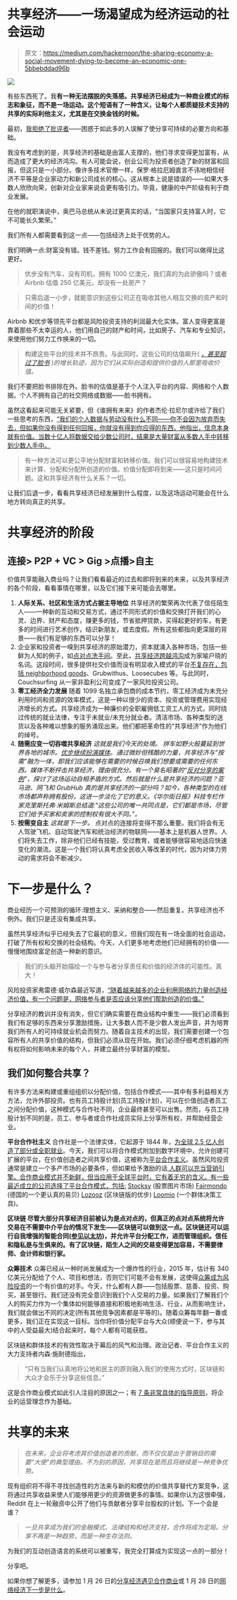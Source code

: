 # 共享经济——一场渴望成为经济运动的社会运动

> 原文：<https://medium.com/hackernoon/the-sharing-economy-a-social-movement-dying-to-become-an-economic-one-5bbebddad96b>

![](img/4b8a713b3fe2027a98e494b5a276f726.png)

有些东西死了。我**有一种无法摆脱的失落感。共享经济已经成为一种商业模式的标志和象征，而不是一场运动。这个短语有了一种含义，让每个人都质疑技术支持的共享的实际利他主义，尤其是在交换金钱的时候。**

最初，[我拒绝了批评者](/@shareablelife/who-owns-the-sharing-economy-we-do-c10d3d178cb6#.1gg8ekssd)——困惑于如此多的人误解了使分享可持续的必要方向和基础。

我没有考虑到的是，共享经济的基础是由富人支撑的，他们寻求变得更加富有，从而造成了更大的经济鸿沟。有人可能会说，创业公司为投资者创造了新的财富和回报，但这只是一小部分。像许多技术官僚一样，保罗·格拉厄姆直言不讳地相信经济不平等是企业家动力和新公司成长的核心。这从根本上说是错误的——如果大多数人欣欣向荣，创新对企业家来说会更有吸引力。毕竟，健康的中产阶级有利于商业发展。

在他的就职演说中，奥巴马总统从未说过更真实的话，“当国家只支持富人时，它不可能长久繁荣。”

我们所有人都需要看到这一点——包括经济上处于优势的人。

我们明确一点:财富没有错。钱不差钱。努力工作会有回报的。我们可以做得比这更好。

> 优步没有汽车，没有司机，拥有 1000 亿澳元，我们真的为此骄傲吗？或者 Airbnb 估值 250 亿美元，却没有一处房产？

> 只需后退一小步，就能意识到这些公司正在吸收其他人相互交换的资产和时间的价值！

Airbnb 和优步等领先平台都是风险投资支持的利润最大化实体。富人变得更富是靠着那些不太幸运的人，他们用自己的财产和时间，比如房子、汽车和专业知识，来使用他们努力工作换来的一切。

> 构建这些平台的技术并不昂贵。与此同时，这些公司的估值飙升( [*，甚至超过了脸书*](http://www.businessinsider.com/chart-of-the-day-uber-valuation-ahead-of-facebook-in-early-years-2014-11) *)的增长轨迹，因为它们从实际创造和提供价值的人那里吸收价值。*

我们不要把脸书排除在外。脸书的估值是基于个人注入平台的内容、网络和个人数据。个人不拥有自己的社交网络或数据——脸书拥有。

虽然这看起来可能无关紧要，但《谁拥有未来》的作者杰伦·拉尼尔或许给了我们一些思考的东西，[“我们的个人数据与劳动没有什么不同——你不会因为放弃而失去，但如果你没有得到任何回报，你就没有得到你应得的东西。他指出，信息本身就有价值。当数十亿人将数据交给少数公司时，结果是大量财富从多数人手中转移到少数人手中。](http://www.newyorker.com/magazine/2011/07/11/the-visionary)

> 有一种方法可以更公平地分配财富和转移价值。我们可以很容易地构建技术来计算、分配和分配所创造的价值。价值分配即将到来——这只是时间问题。这和共享经济有什么关系？一切。

让我们后退一步，看看共享经济已经发展到什么程度，以及这场运动可能会在什么地方转向真正的共享。

# **共享经济的阶段**

## 连接> P2P + VC > Gig >点播>自主

价值共享能融入商业吗？让我们看看最近的过去和即将到来的未来，以及共享经济的各个阶段，看看事情在哪里，以及它们接下来可能会去哪里。

1.  **人际关系、社区和生活方式占据主导地位** 共享经济的繁荣再次代表了信任陌生人——一种新的互动和交易方式，通过不同形式的价值和交换打开我们的心灵、边界、财产和态度，赚更多的钱，节省抵押贷款，买得起更好的车，有更多的时间进行艺术创作，结识新朋友，或去度假。所有这些都指向更深层的背景——我们有足够的东西可以分享！
2.  企业家和投资者一嗅到共享经济的原始潜力，资本就涌入各种市场，包括一些鲜为人知的例子，如[点对点洗手间](https://app.airpnp.co/)。至此，[共享经济跨越鸿沟](http://www.slideshare.net/jeremiah_owyang/sharingnewbuying)成为家喻户晓的名词。这段时间，很多提供社交价值而没有明显收入模式的平台[不复存在，包括 neighborhood goods](http://www.fastcompany.com/3050775/the-sharing-economy-is-dead-and-we-killed-it)、Grubwithus、Loosecubes 等。与此同时，Couchsurfing 从一家非盈利公司变成了一家风险投资公司。
3.  **零工经济全力发展** 随着 1099 名独立承包商的成本节约，零工经济成为未充分利用时间和资源的效率模式，这是一种以很少的资本、投资或管理费用实现经济增长的方式。共享经济成为一种廉价的全职雇佣低工资工人的方式，同时绕过传统的就业法律，专注于未就业/未充分就业者。清洁市场、各种类型的送货以及各种难以想象的服务涌现出来。他们都把革命性的“共享经济”作为他们的绰号。
4.  **随需应变一切吞噬共享经济** *这就是我们今天的处境。
    拼车如野火般蔓延到世界各地的城市。[优步继续扮演媒体](https://pando.com/2014/10/29/uber-prs-latest-trick-impersonating-its-drivers-and-trying-to-scam-journalists/)。通过微妙但残酷的力量，共享经济与“按需”融为一体，即我们应该能够在需要的时候召唤我们想要或需要的任何东西。媒体不断抨击共享经济，理由很充分。有一个臭名昭著的“[反对分享的案例](https://thenib.com/the-case-against-sharing-9ea5ba3d216d#.ij20ipgg5)”，探讨了这场运动自相矛盾的方式。然后就是什么是共享经济的问题？亚马逊、网飞和 GrubHub 真的是共享经济的一部分吗？如今，各种类型的在线市场都声称拥有股份，这进一步淡化了它的意义。《华尔街日报》科技专栏作家克里斯托弗·米姆斯总结道:“这些公司的唯一共同点是，它们都是市场，尽管它们给予买家和卖家的控制权有很大不同。”。*
5.  **按需变自主** *这就是下一步。*
    点对点的连接将变得不那么重要。我们将会有无人驾驶飞机、自动驾驶汽车和统治经济的物联网——基本上是机器人世界。人们将失去工作，除非他们已经有技能，受过教育，或者能够很容易地适应快速变化的潮流。这是一个我们将认真考虑全民收入等改革的时代，因为对体力劳动的需求将会不断减少。

# 下一步是什么？

商业经历一个可预测的循环:理想主义、采纳和整合——然后重复。共享经济也不例外。我们只是还没有集成共享。

虽然共享经济似乎已经失去了它最初的意义，但我们现在有一场全面的社会运动，打破了所有权和交换的社会结构。今天，人们更多地考虑他们已经拥有的价值——慢慢地围绕富足创造一种新的意识。

> 我们的头脑开始描绘一个与参与者分享责任和价值的经济体的可能性。真大！

风险投资家弗雷德·威尔森最近写道，[“随着越来越多的企业利用网络的力量创造经济价值，有一个问题是，网络参与者是否应该分享他们帮助创造的价值。”](http://avc.com/2016/01/network-equity/)

分享经济的教训并没有消失，但它们确实需要在商业结构中重生——我们必须看到我们有足够的东西来分享激励措施，让大多数人而不是少数人发出声音，并为培育我们所有人的可持续就业机会而努力。随着自主技术的出现，我们需要创建一个包容所有人的共享价值的结构，但我们必须从现在开始。我们必须仔细考虑机器的所有权将如何影响未来的每个人，并建立最终分享财富的模型。

## **我们如何整合共享？**

有许多方法来构建或重组组织以分配价值，包括合作模式——其中有多利益相关方方法，允许外部投资。也有员工持股计划(员工持股计划)，可以在价值创造者员工之间分配价值，这种模式与合作社不同，企业最终甚至可以出售。然而，与员工持股计划不同的是，员工、参与者或合作社成员实际上分享所有权，并帮助经营企业。

**平台合作社主义** 合作社是一个法律实体，它起源于 1844 年，[为全球 2.5 亿人创造了部分或全职就业](http://ica.coop/en/whats-co-op/co-operative-facts-figures)。今天，我们可以将合作模式附加到数字环境中，允许创建可扩展的平台，在价值创造者之间共享价值，这被称为[平台合作主义](http://www.platformcoop.net/)。虽然风险投资通常是建立一个多产市场的必要条件，但如果给予激励的话,[人群可以充当营销引擎。合作商业模式并不新鲜，但当应用于全球平台时，它有着无穷的含义。有一些最近成立的公司选择了平台合作模式，包括:](http://evonomics.com/uber-sharing-economys-biggest-threat/) [Stocksy](http://www.stocksy.com/) (股票图片市场) [Fairmondo](https://www.fairmondo.de/) (德国的一个更认真的易贝) [Lozooz](http://lazooz.org/) (区块链版的优步) [Loomio](https://www.loomio.org/) (一个群体决策工具)。

**区块链
尽管大部分共享经济目前被认为是点对点的，但真正的点对点系统将允许交易在不需要中介平台的情况下发生——区块链可以做到这一点。区块链还可以运行自我增强的智能合同([参见以太坊](https://www.ethereum.org/))，并允许平台分配工作，进而管理组织。信任和隐私是与生俱来的。有了区块链，陌生人之间的交易变得更加容易，不需要律师、会计师和银行家。**

**众筹技术** 众筹已经从一种时尚发展成为一个爆炸性的行业，2015 年，估计有 340 亿美元分配给了个人、项目和想法，否则它们可能不会有发展，这使得[众筹成为风险投资](http://www.forbes.com/sites/chancebarnett/2015/06/09/trends-show-crowdfunding-to-surpass-vc-in-2016/#2715e4857a0b73ca9f444b52)的一个有价值的对手。今天，什么都有人群——包括股票、慈善、投资、购买，甚至银行。我们还没有完全意识到我们个人交易的力量。如果我们了解我们个人的购买力作为一个集体如何能够直接和积极地影响生活、行业，从而影响生计，我们就会做出不同的决定(所有其他竞争因素都是平等的)。随着众筹每年翻一番或更多，我们正在实现这一目标。当你将价值分配平台与大众(顺便说一下，参与其中的人受益最大)结合起来时，每个人都有可能获胜。

区块链和群体技术的有效性取决于幕后的风气和治理。政治记者、平台合作主义的大力支持者内森·施耐德指出，

> “只有当我们认真地将公地和民主的原则融入我们的使用方式时，区块链和大众才会乐于分享这些信息。”

这是合作商业模式如此引人注目的原因之一；有 [7 条非常具体的指导原则](https://en.wikipedia.org/wiki/Rochdale_Principles)，将企业的运营理念作为基础。

# 共享的未来

> *在未来，企业将考虑其价值创造者的贡献，而不仅仅是出于营销目的需要“大使”的典型理由。不为别的原因，共享现在是而且将继续是一种竞争优势。*

现有组织将不得不寻找创造性的方法来与新的和模仿的价值共享替代方案竞争，这将通过共享收益来使人们能够用更少的资源做更多的事情。如果你认为这很牵强，Reddit 在上一轮融资中公开了他们与贡献者分享平台股权的计划。下一个会是谁？

> *一旦共享成为我们的金融模式、法律结构和经济支柱，合作将成为定局。分享不再是一种趋势，而是一种生存法则。*

为我们的互动创造语言的系统可以被重写，我完全打算成为实现这一点的一部分！

分享吧。

如果你想了解更多，请参加 1 月 26 日的[分享经济遇见合作商业](http://www.meetup.com/sharing-economy/events/228114886/)或 1 月 28 日的[网络经济下一步是什么](https://www.eventbrite.com/e/whats-next-in-the-network-economy-tickets-20135610152)。